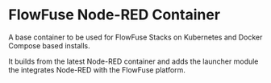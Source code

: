 # FlowFuse Node-RED Container

A base container to be used for FlowFuse Stacks on Kubernetes and Docker Compose based installs.

It builds from the latest Node-RED container and adds the launcher module the integrates
Node-RED with the FlowFuse platform.
